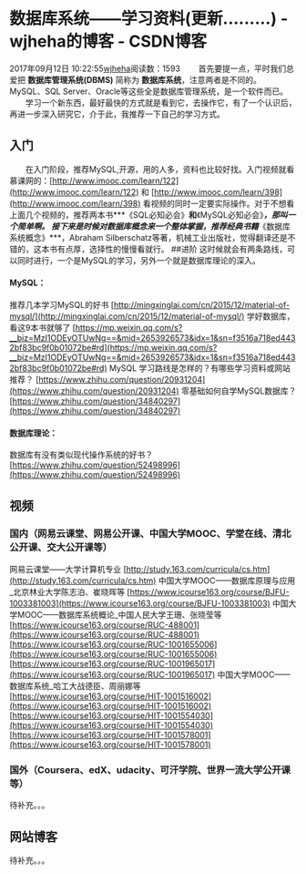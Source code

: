 # 数据库系统——学习资料(更新.........) - wjheha的博客 - CSDN博客
2017年09月12日 10:22:55[wjheha](https://me.csdn.net/wjheha)阅读数：1593
  首先要提一点，平时我们总爱把 **数据库管理系统(DBMS)** 简称为 **数据库系统**，注意两者是不同的。MySQL、SQL Server、Oracle等这些全是数据库管理系统，是一个软件而已。
  学习一个新东西，最好最快的方式就是看到它，去操作它，有了一个认识后，再进一步深入研究它，介于此，我推荐一下自己的学习方式。
## 入门
  在入门阶段，推荐MySQL,开源，用的人多，资料也比较好找。入门视频就看慕课网的：[http://www.imooc.com/learn/122](http://www.imooc.com/learn/122) 和 [http://www.imooc.com/learn/398](http://www.imooc.com/learn/398) 看视频的同时一定要实际操作。对于不想看上面几个视频的，推荐两本书***《SQL必知必会》**和**《MySQL必知必会》***，那叫一个简单啊。
接下来是时候对数据库概念来一个整体掌握，推荐经典书籍***《数据库系统概念》***，Abraham Silberschatz等著，机械工业出版社，觉得翻译还是不错的，这本书有点厚，选择性的慢慢看就行。
##进阶
这时候就会有两条路线，可以同时进行，一个是MySQL的学习，另外一个就是数据库理论的深入。
#### MySQL：
推荐几本学习MySQL的好书
[http://mingxinglai.com/cn/2015/12/material-of-mysql/](http://mingxinglai.com/cn/2015/12/material-of-mysql/)
学好数据库，看这9本书就够了
[https://mp.weixin.qq.com/s?__biz=MzI1ODEyOTUwNg==&mid=2653926573&idx=1&sn=f3516a718ed4432bf83bc9f0b01072be#rd](https://mp.weixin.qq.com/s?__biz=MzI1ODEyOTUwNg==&mid=2653926573&idx=1&sn=f3516a718ed4432bf83bc9f0b01072be#rd)
MySQL 学习路线是怎样的？有哪些学习资料或网站推荐？
[https://www.zhihu.com/question/20931204](https://www.zhihu.com/question/20931204)
零基础如何自学MySQL数据库？
[https://www.zhihu.com/question/34840297](https://www.zhihu.com/question/34840297)
#### 数据库理论：
数据库有没有类似现代操作系统的好书？
[https://www.zhihu.com/question/52498996](https://www.zhihu.com/question/52498996)
## 视频
### 国内（网易云课堂、网易公开课、中国大学MOOC、学堂在线、清北公开课、交大公开课等）
网易云课堂——大学计算机专业
[http://study.163.com/curricula/cs.htm](http://study.163.com/curricula/cs.htm)
中国大学MOOC——数据库原理与应用_北京林业大学陈志泊、崔晓晖等
[https://www.icourse163.org/course/BJFU-1003381003](https://www.icourse163.org/course/BJFU-1003381003)
中国大学MOOC——数据库系统概论_中国人民大学王珊、张晓莹等
[https://www.icourse163.org/course/RUC-488001](https://www.icourse163.org/course/RUC-488001)
[https://www.icourse163.org/course/RUC-1001655006](https://www.icourse163.org/course/RUC-1001655006)
[https://www.icourse163.org/course/RUC-1001965017](https://www.icourse163.org/course/RUC-1001965017)
中国大学MOOC——数据库系统_哈工大战德臣、周丽娜等
[https://www.icourse163.org/course/HIT-1001516002](https://www.icourse163.org/course/HIT-1001516002)
[https://www.icourse163.org/course/HIT-1001554030](https://www.icourse163.org/course/HIT-1001554030)
[https://www.icourse163.org/course/HIT-1001578001](https://www.icourse163.org/course/HIT-1001578001)
### 国外（Coursera、edX、udacity、可汗学院、世界一流大学公开课等）
待补充。。。
## 网站博客
待补充。。。
